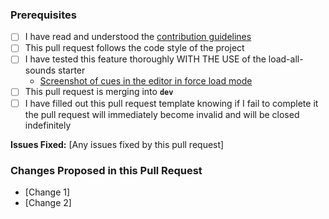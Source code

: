 ### Prerequisites
* [ ] I have read and understood the [contribution guidelines](CONTRIBUTING.md)
* [ ] This pull request follows the code style of the project
* [ ] I have tested this feature thoroughly WITH THE USE of the load-all-sounds starter
  * [Screenshot of cues in the editor in force load mode]()
* [ ] This pull request is merging into **`dev`**
* [ ] I have filled out this pull request template knowing if I fail to complete it the pull request will immediately become invalid and will be closed indefinitely

**Issues Fixed:** [Any issues fixed by this pull request]

### Changes Proposed in this Pull Request
* [Change 1]
* [Change 2]



